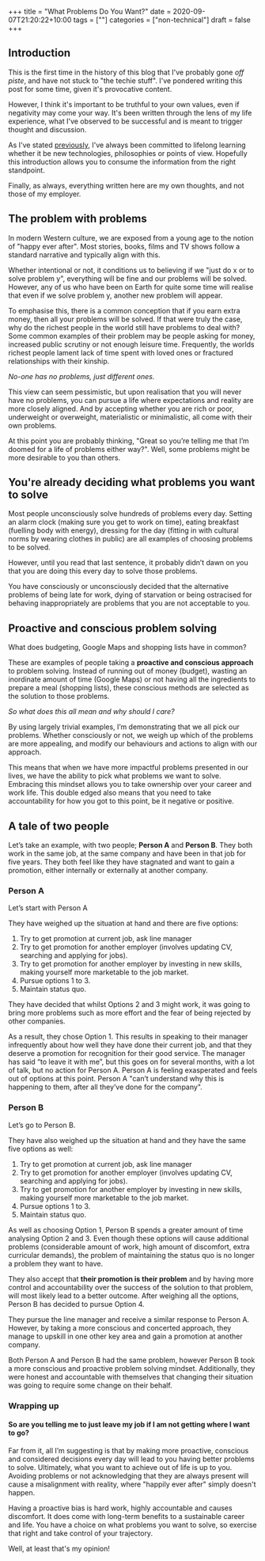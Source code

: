 +++
title = "What Problems Do You Want?"
date = 2020-09-07T21:20:22+10:00
tags = [""]
categories = ["non-technical"]
draft = false
+++

## Introduction

This is the first time in the history of this blog that I've probably gone _off piste_, and have not stuck to "the techie stuff". I've pondered writing this post for some time, given it's provocative content.  

However, I think it's important to be truthful to your own values, even if negativity may come your way. It's been written through the lens of my life experience, what I've observed to be successful and is meant to trigger thought and discussion.

As I've stated [previously](https://blog.danielteycheney.com/posts/philosophies/), I've always been committed to lifelong learning whether it be new technologies, philosophies or points of view. Hopefully this introduction allows you to consume the information from the right standpoint.

Finally, as always, everything written here are my own thoughts, and not those of my employer.

## The problem with problems

In modern Western culture, we are exposed from a young age to the notion of "happy ever after". Most stories, books, films and TV shows follow a standard narrative and typically align with this.

Whether intentional or not, it conditions us to believing if we "just do x or to solve problem y", everything will be fine and our problems will be solved. However, any of us who have been on Earth for quite some time will realise that even if we solve problem y, another new problem will appear.

To emphasise this, there is a common conception that if you earn extra money, then all your problems will be solved. If that were truly the case, why do the richest people in the world still have problems to deal with? Some common examples of their problem may be people asking for money, increased public scrutiny or not enough leisure time. Frequently, the worlds richest people lament lack of time spent with loved ones or fractured relationships with their kinship.

_*No-one has no problems, just different ones.*_

This view can seem pessimistic, but upon realisation that you will never have no problems, you can pursue a life where expectations and reality are more closely aligned. And by accepting whether you are rich or poor, underweight or overweight, materialistic or minimalistic, all come with their own problems.  

At this point you are probably thinking, "Great so you’re telling me that I’m doomed for a life of problems either way?". Well, some problems might be more desirable to you than others.  

## You're already deciding what problems you want to solve

Most people unconsciously solve hundreds of problems every day. Setting an alarm clock (making sure you get to work on time), eating breakfast (fuelling body with energy), dressing for the day (fitting in with cultural norms by wearing clothes in public) are all examples of choosing problems to be solved.  

However, until you read that last sentence, it probably didn’t dawn on you that you are doing this every day to solve those problems.  

You have consciously or unconsciously decided that the alternative problems of being late for work, dying of starvation or being ostracised for behaving inappropriately are problems that you are not acceptable to you.

## Proactive and conscious problem solving

What does budgeting, Google Maps and shopping lists have in common?

These are examples of people taking a **proactive and conscious approach** to problem solving. Instead of running out of money (budget), wasting an inordinate amount of time (Google Maps) or not having all the ingredients to prepare a meal (shopping lists), these conscious methods are selected as the solution to those problems.

_So what does this all mean and why should I care?_

By using largely trivial examples, I’m demonstrating that we all pick our problems. Whether consciously or not, we weigh up which of the problems are more appealing, and modify our behaviours and actions to align with our approach.

This means that when we have more impactful problems presented in our lives, we have the ability to pick what problems we want to solve. Embracing this mindset allows you to take ownership over your career and work life. This double edged also means that you need to take accountability for how you got to this point, be it negative or positive.

## A tale of two people

Let’s take an example, with two people; **Person A** and **Person B**. They both work in the same job, at the same company and have been in that job for five years. They both feel like they have stagnated and want to gain a promotion, either internally or externally at another company.

### Person A

Let’s start with Person A

They have weighed up the situation at hand and there are five options:

1. Try to get promotion at current job, ask line manager
2. Try to get promotion for another employer (involves updating CV, searching and applying for jobs).
3. Try to get promotion for another employer by investing in new skills, making yourself more marketable to the job market.
4. Pursue options 1 to 3.
5. Maintain status quo.

They have decided that whilst Options 2 and 3 might work, it was going to bring more problems such as more effort and the fear of being rejected by other companies.

As a result, they chose Option 1. This results in speaking to their manager infrequently about how well they have done their current job, and that they deserve a promotion for recognition for their good service. The manager has said “to leave it with me”, but this goes on for several months, with a lot of talk, but no action for Person A. Person A is feeling exasperated and feels out of options at this point. Person A "can’t understand why this is happening to them, after all they’ve done for the company".  

### Person B

Let’s go to Person B.

They have also weighed up the situation at hand and they have the same five options as well:

1. Try to get promotion at current job, ask line manager
2. Try to get promotion for another employer (involves updating CV, searching and applying for jobs).
3. Try to get promotion for another employer by investing in new skills, making yourself more marketable to the job market.
4. Pursue options 1 to 3.
5. Maintain status quo.

 As well as choosing Option 1, Person B spends a greater amount of time analysing Option 2 and 3. Even though these options will cause additional problems (considerable amount of work, high amount of discomfort, extra curricular demands), the problem of maintaining the status quo is no longer a problem they want to have.  
 
 They also accept that **their promotion is their problem** and by having more control and accountability over the success of the solution to that problem, will most likely lead to a better outcome. After weighing all the options, Person B has decided to pursue Option 4.

They pursue the line manager and receive a similar response to Person A. However, by taking a more conscious and concerted approach, they manage to upskill in one other key area and gain a promotion at another company.

Both Person A and Person B had the same problem, however Person B took a more conscious and proactive problem solving mindset. Additionally, they were honest and accountable with themselves that changing their situation was going to require some change on their behalf.

### Wrapping up

#### So are you telling me to just leave my job if I am not getting where I want to go?

Far from it, all I’m suggesting is that by making more proactive, conscious and considered decisions every day will lead to you having better problems to solve. Ultimately, what you want to achieve out of life is up to you. Avoiding problems or not acknowledging that they are always present will cause a misalignment with reality, where "happily ever after" simply doesn't happen.

Having a proactive bias is hard work, highly accountable and causes discomfort. It does come with long-term benefits to a sustainable career and life. You have a choice on what problems you want to solve, so exercise that right and take control of your trajectory.

Well, at least that's my opinion!

